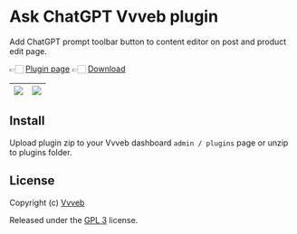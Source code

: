 # Ask ChatGPT Vvveb plugin

Add ChatGPT prompt toolbar button to content editor on post and product edit page.

👉🏻 [Plugin page](https://plugins.vvveb.com/product/chatgpt) 👉🏻 [Download](https://github.com/Vvveb/chatgpt/archive/main.zip)

| [![](https://plugins.vvveb.com/media/plugins/chatgpt/chatgpt-1.png)](https://plugins.vvveb.com/media/plugins/chatgpt/chatgpt-1.png) | [![](https://plugins.vvveb.com/media/plugins/chatgpt/chatgpt-2.png)](https://plugins.vvveb.com/media/plugins/chatgpt/chatgpt-2.png) |
|:---:|:---:|

## Install

Upload plugin zip to your Vvveb dashboard `admin / plugins` page or unzip to plugins folder.

## License

Copyright (c) [Vvveb](https://www.vvveb.com)

Released under the [GPL 3](https://github.com/Vvveb/chatgpt/blob/main/LICENSE) license.
